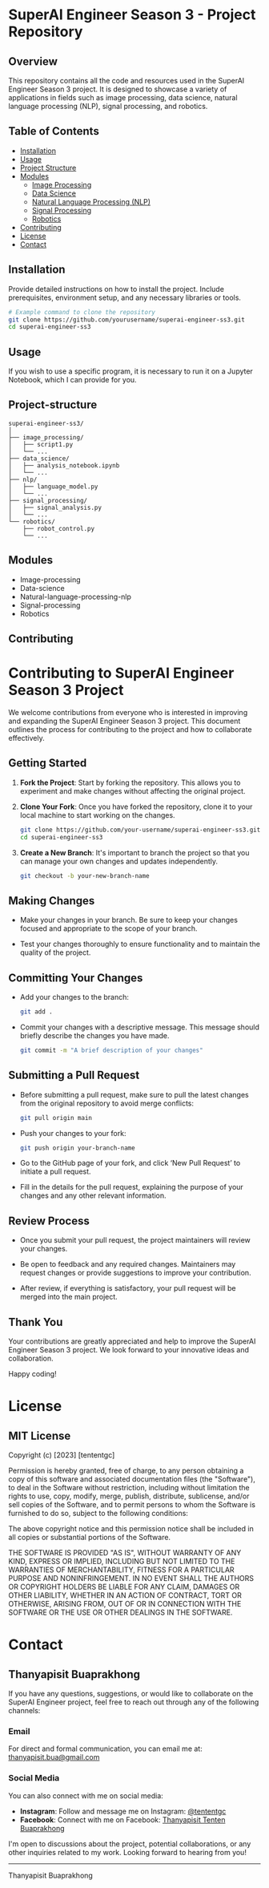 # SuperAI Engineer Season 3 - Project Repository

## Overview

This repository contains all the code and resources used in the SuperAI Engineer Season 3 project. It is designed to showcase a variety of applications in fields such as image processing, data science, natural language processing (NLP), signal processing, and robotics.

## Table of Contents

- [Installation](#installation)
- [Usage](#usage)
- [Project Structure](#project-structure)
- [Modules](#modules)
  - [Image Processing](#image-processing)
  - [Data Science](#data-science)
  - [Natural Language Processing (NLP)](#natural-language-processing-nlp)
  - [Signal Processing](#signal-processing)
  - [Robotics](#robotics)
- [Contributing](#contributing)
- [License](#license)
- [Contact](#contact)

## Installation

Provide detailed instructions on how to install the project. Include prerequisites, environment setup, and any necessary libraries or tools.

```bash
# Example command to clone the repository
git clone https://github.com/yourusername/superai-engineer-ss3.git
cd superai-engineer-ss3
```

## Usage
If you wish to use a specific program, it is necessary to run it on a Jupyter Notebook, which I can provide for you.

## Project-structure 
```
superai-engineer-ss3/
│
├── image_processing/
│   ├── script1.py
│   └── ...
├── data_science/
│   ├── analysis_notebook.ipynb
│   └── ...
├── nlp/
│   ├── language_model.py
│   └── ...
├── signal_processing/
│   ├── signal_analysis.py
│   └── ...
└── robotics/
    ├── robot_control.py
    └── ...

```


## Modules 
-  Image-processing
-  Data-science
-  Natural-language-processing-nlp
-  Signal-processing
-  Robotics

## Contributing 

# Contributing to SuperAI Engineer Season 3 Project

We welcome contributions from everyone who is interested in improving and expanding the SuperAI Engineer Season 3 project. This document outlines the process for contributing to the project and how to collaborate effectively.

## Getting Started

1. **Fork the Project**: Start by forking the repository. This allows you to experiment and make changes without affecting the original project.

2. **Clone Your Fork**: Once you have forked the repository, clone it to your local machine to start working on the changes.

    ```bash
    git clone https://github.com/your-username/superai-engineer-ss3.git
    cd superai-engineer-ss3
    ```

3. **Create a New Branch**: It's important to branch the project so that you can manage your own changes and updates independently.

    ```bash
    git checkout -b your-new-branch-name
    ```

## Making Changes

- Make your changes in your branch. Be sure to keep your changes focused and appropriate to the scope of your branch.

- Test your changes thoroughly to ensure functionality and to maintain the quality of the project.

## Committing Your Changes

- Add your changes to the branch:

    ```bash
    git add .
    ```

- Commit your changes with a descriptive message. This message should briefly describe the changes you have made.

    ```bash
    git commit -m "A brief description of your changes"
    ```

## Submitting a Pull Request

- Before submitting a pull request, make sure to pull the latest changes from the original repository to avoid merge conflicts:

    ```bash
    git pull origin main
    ```

- Push your changes to your fork:

    ```bash
    git push origin your-branch-name
    ```

- Go to the GitHub page of your fork, and click ‘New Pull Request’ to initiate a pull request.

- Fill in the details for the pull request, explaining the purpose of your changes and any other relevant information.

## Review Process

- Once you submit your pull request, the project maintainers will review your changes.

- Be open to feedback and any required changes. Maintainers may request changes or provide suggestions to improve your contribution.

- After review, if everything is satisfactory, your pull request will be merged into the main project.

## Thank You

Your contributions are greatly appreciated and help to improve the SuperAI Engineer Season 3 project. We look forward to your innovative ideas and collaboration.

Happy coding!


# License

## MIT License

Copyright (c) [2023] [tententgc]

Permission is hereby granted, free of charge, to any person obtaining a copy
of this software and associated documentation files (the "Software"), to deal
in the Software without restriction, including without limitation the rights
to use, copy, modify, merge, publish, distribute, sublicense, and/or sell
copies of the Software, and to permit persons to whom the Software is
furnished to do so, subject to the following conditions:

The above copyright notice and this permission notice shall be included in all
copies or substantial portions of the Software.

THE SOFTWARE IS PROVIDED "AS IS", WITHOUT WARRANTY OF ANY KIND, EXPRESS OR
IMPLIED, INCLUDING BUT NOT LIMITED TO THE WARRANTIES OF MERCHANTABILITY,
FITNESS FOR A PARTICULAR PURPOSE AND NONINFRINGEMENT. IN NO EVENT SHALL THE
AUTHORS OR COPYRIGHT HOLDERS BE LIABLE FOR ANY CLAIM, DAMAGES OR OTHER
LIABILITY, WHETHER IN AN ACTION OF CONTRACT, TORT OR OTHERWISE, ARISING FROM,
OUT OF OR IN CONNECTION WITH THE SOFTWARE OR THE USE OR OTHER DEALINGS IN THE
SOFTWARE.

# Contact

## Thanyapisit Buaprakhong

If you have any questions, suggestions, or would like to collaborate on the SuperAI Engineer project, feel free to reach out through any of the following channels:

### Email
For direct and formal communication, you can email me at:
[thanyapisit.bua@gmail.com](mailto:thanyapisit.bua@gmail.com)

### Social Media
You can also connect with me on social media:

- **Instagram**: Follow and message me on Instagram: [@tententgc](https://instagram.com/tententgc)
- **Facebook**: Connect with me on Facebook: [Thanyapisit Tenten Buaprakhong](https://www.facebook.com/thanyapisit.tenten.buaprakhong)

I'm open to discussions about the project, potential collaborations, or any other inquiries related to my work. Looking forward to hearing from you!

---

Thanyapisit Buaprakhong



